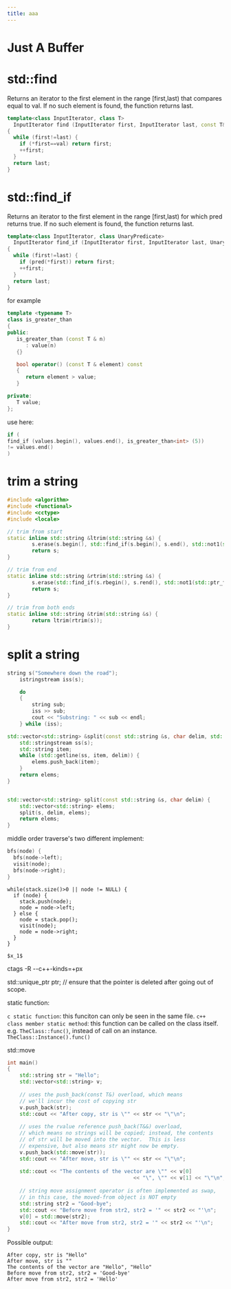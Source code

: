 ```yaml
---
title: aaa
---
```


# Just A Buffer

std::find
=========

Returns an iterator to the first element in the range [first,last) that compares equal to val. If no such element is found, the function returns last.

```cpp
template<class InputIterator, class T>
  InputIterator find (InputIterator first, InputIterator last, const T& val)
{
  while (first!=last) {
    if (*first==val) return first;
    ++first;
  }
  return last;
}
```

std::find_if
============

Returns an iterator to the first element in the range [first,last) for which pred returns true. If no such element is found, the function returns last.

```cpp
template<class InputIterator, class UnaryPredicate>
  InputIterator find_if (InputIterator first, InputIterator last, UnaryPredicate pred)
{
  while (first!=last) {
    if (pred(*first)) return first;
    ++first;
  }
  return last;
}
```

for example

```cpp
template <typename T>
class is_greater_than
{
public:
   is_greater_than (const T & n)
      : value(n)
   {}

   bool operator() (const T & element) const
   {
      return element > value;
   }

private:
   T value;
};
```

use here:

```cpp
if (
find_if (values.begin(), values.end(), is_greater_than<int> (5))
!= values.end()
)
```

trim a string
===============

```cpp
#include <algorithm> 
#include <functional> 
#include <cctype>
#include <locale>

// trim from start
static inline std::string &ltrim(std::string &s) {
        s.erase(s.begin(), std::find_if(s.begin(), s.end(), std::not1(std::ptr_fun<int, int>(std::isspace))));
        return s;
}

// trim from end
static inline std::string &rtrim(std::string &s) {
        s.erase(std::find_if(s.rbegin(), s.rend(), std::not1(std::ptr_fun<int, int>(std::isspace))).base(), s.end());
        return s;
}

// trim from both ends
static inline std::string &trim(std::string &s) {
        return ltrim(rtrim(s));
}
```

split a string
==============

```cpp
string s("Somewhere down the road");
    istringstream iss(s);

    do
    {
        string sub;
        iss >> sub;
        cout << "Substring: " << sub << endl;
    } while (iss);
```

```cpp
std::vector<std::string> &split(const std::string &s, char delim, std::vector<std::string> &elems) {
    std::stringstream ss(s);
    std::string item;
    while (std::getline(ss, item, delim)) {
        elems.push_back(item);
    }
    return elems;
}


std::vector<std::string> split(const std::string &s, char delim) {
    std::vector<std::string> elems;
    split(s, delim, elems);
    return elems;
}
```

middle order traverse's two different implement:

```c
bfs(node) {
  bfs(node->left);
  visit(node);
  bfs(node->right);
}
```

```
while(stack.size()>0 || node != NULL) {
  if (node) {
    stack.push(node);
    node = node->left;
  } else {
    node = stack.pop();
    visit(node);
    node = node->right;
  }
}
```

`$x_1$`

ctags -R --c++-kinds=+px

std::unique_ptr<Type> ptr; // ensure that the pointer is deleted after going out of scope.

static function:

`c static function`: this funciton can only be seen in the same file.
`c++ class member static method`: this function can be called on the class itself. e.g. `TheClass::func()`, instead of call on an instance. `TheClass::Instance().func()`

std::move

```c++
int main()
{
    std::string str = "Hello";
    std::vector<std::string> v;
 
    // uses the push_back(const T&) overload, which means 
    // we'll incur the cost of copying str
    v.push_back(str);
    std::cout << "After copy, str is \"" << str << "\"\n";
 
    // uses the rvalue reference push_back(T&&) overload, 
    // which means no strings will be copied; instead, the contents
    // of str will be moved into the vector.  This is less
    // expensive, but also means str might now be empty.
    v.push_back(std::move(str));
    std::cout << "After move, str is \"" << str << "\"\n";
 
    std::cout << "The contents of the vector are \"" << v[0]
                                         << "\", \"" << v[1] << "\"\n";
 
    // string move assignment operator is often implemented as swap,
    // in this case, the moved-from object is NOT empty
    std::string str2 = "Good-bye";
    std::cout << "Before move from str2, str2 = '" << str2 << "'\n";
    v[0] = std::move(str2);
    std::cout << "After move from str2, str2 = '" << str2 << "'\n";
}
```

Possible output:

```
After copy, str is "Hello"
After move, str is ""
The contents of the vector are "Hello", "Hello"
Before move from str2, str2 = 'Good-bye'
After move from str2, str2 = 'Hello'
```
